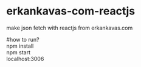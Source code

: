 # erkankavas-com-reactjs<br />
make json fetch with reactjs from erkankavas.com<br />

#how to run?<br />
npm install<br />
npm start<br />
localhost:3006<br />
